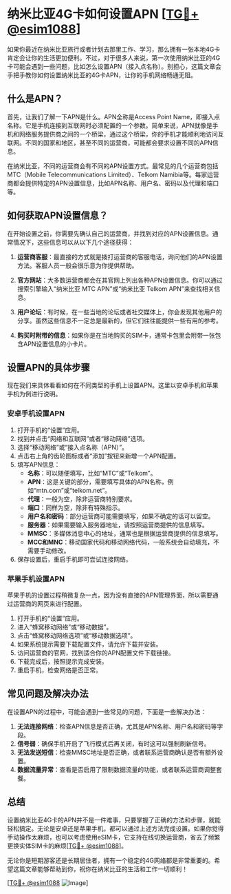 # 纳米比亚4G卡如何设置APN [[TG💪+ @esim1088](https://t.me/s/esim1088)]

如果你最近在纳米比亚旅行或者计划去那里工作、学习，那么拥有一张本地4G卡肯定会让你的生活更加便利。不过，对于很多人来说，第一次使用纳米比亚的4G卡可能会遇到一些问题，比如怎么设置APN（接入点名称）。别担心，这篇文章会手把手教你如何设置纳米比亚的4G卡APN，让你的手机网络畅通无阻。

## 什么是APN？

首先，让我们了解一下APN是什么。APN全称是Access Point Name，即接入点名称。它是手机连接到互联网时必须配置的一个参数。简单来说，APN就像是手机和网络服务提供商之间的一个桥梁，通过这个桥梁，你的手机才能顺利地访问互联网。不同的国家和地区，甚至不同的运营商，可能都会要求设置不同的APN信息。

在纳米比亚，不同的运营商会有不同的APN设置方式。最常见的几个运营商包括MTC（Mobile Telecommunications Limited）、Telkom Namibia等。每家运营商都会提供特定的APN设置信息，比如APN名称、用户名、密码以及代理和端口等。

## 如何获取APN设置信息？

在开始设置之前，你需要先确认自己的运营商，并找到对应的APN设置信息。通常情况下，这些信息可以从以下几个途径获得：

1. **运营商客服**：最直接的方式就是拨打运营商的客服电话，询问他们的APN设置方法。客服人员一般会很乐意为你提供帮助。
   
2. **官方网站**：大多数运营商都会在其官网上列出各种APN设置信息。你可以通过搜索引擎输入“纳米比亚 MTC APN”或“纳米比亚 Telkom APN”来查找相关信息。

3. **用户论坛**：有时候，在一些当地的论坛或者社交媒体上，你会发现其他用户的分享。虽然这些信息不一定总是最新的，但它们往往能提供一些有用的参考。

4. **购买时附带的信息**：如果你是在当地购买的SIM卡，通常卡包里会附带一张包含APN设置信息的小卡片。

## 设置APN的具体步骤

现在我们来具体看看如何在不同类型的手机上设置APN。这里以安卓手机和苹果手机为例进行说明。

### 安卓手机设置APN

1. 打开手机的“设置”应用。
2. 找到并点击“网络和互联网”或者“移动网络”选项。
3. 选择“移动网络”或“接入点名称（APN）”。
4. 点击右上角的齿轮图标或者“添加”按钮来新增一个APN配置。
5. 填写APN信息：
   - **名称**：可以随便填写，比如“MTC”或“Telkom”。
   - **APN**：这是关键的部分，需要填写具体的APN名称，例如“mtn.com”或“telkom.net”。
   - **代理**：一般为空，除非运营商特别要求。
   - **端口**：同样为空，除非有特殊指示。
   - **用户名和密码**：部分运营商可能需要填写，如果不确定的话可以留空。
   - **服务器**：如果需要输入服务器地址，请按照运营商提供的信息填写。
   - **MMSC**：多媒体消息中心的地址，通常也是根据运营商提供的信息填写。
   - **MCC和MNC**：移动国家代码和移动网络代码，一般系统会自动填充，不需要手动修改。
6. 保存设置后，重启手机即可尝试连接网络。

### 苹果手机设置APN

苹果手机的设置过程稍微复杂一点，因为没有直接的APN管理界面，所以需要通过运营商的网页来进行配置。

1. 打开手机的“设置”应用。
2. 进入“蜂窝移动网络”或“移动数据”。
3. 点击“蜂窝移动网络选项”或“移动数据选项”。
4. 如果系统提示需要下载配置文件，请允许下载并安装。
5. 访问运营商的官网，找到适合你的APN配置文件下载链接。
6. 下载完成后，按照提示完成安装。
7. 重启手机，检查网络是否正常。

## 常见问题及解决办法

在设置APN的过程中，可能会遇到一些常见的问题，下面是一些解决办法：

1. **无法连接网络**：检查APN信息是否正确，尤其是APN名称、用户名和密码等字段。
2. **信号弱**：确保手机开启了飞行模式后再关闭，有时这可以强制刷新信号。
3. **无法发送短信**：检查MMSC地址是否正确，或者联系运营商确认是否有额外设置。
4. **数据流量异常**：查看是否启用了限制数据流量的功能，或者联系运营商调整套餐。

## 总结

设置纳米比亚4G卡的APN并不是一件难事，只要掌握了正确的方法和步骤，就能轻松搞定。无论是安卓还是苹果手机，都可以通过上述方法完成设置。如果你觉得手动操作太麻烦，也可以考虑使用eSIM卡，它支持在线切换运营商，省去了频繁更换实体SIM卡的麻烦[[TG💪+ @esim1088](https://t.me/s/esim1088)]。

无论你是短期游客还是长期居住者，拥有一个稳定的4G网络都是非常重要的。希望这篇文章能够帮助到你，祝你在纳米比亚的生活和工作一切顺利！

[[TG💪+ @esim1088](https://t.me/s/esim1088) ![Image](https://i.postimg.cc/4NQfJmqS/Snipaste-2025-05-13-00-14-12.png)]
